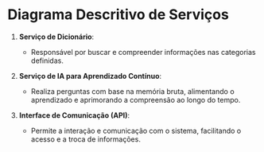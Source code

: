 # Diagrama Descritivo de Serviços

1. **Serviço de Dicionário**:
   - Responsável por buscar e compreender informações nas categorias definidas.

2. **Serviço de IA para Aprendizado Contínuo**:
   - Realiza perguntas com base na memória bruta, alimentando o aprendizado e aprimorando a compreensão ao longo do tempo.

3. **Interface de Comunicação (API)**:
   - Permite a interação e comunicação com o sistema, facilitando o acesso e a troca de informações.
